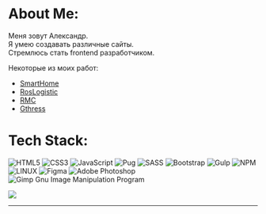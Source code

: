 # About Me:
Меня зовут Александр.  
Я умею создавать различные сайты.  
Стремлюсь стать frontend разработчиком.  

Некоторые из моих работ:  
- [SmartHome](https://alexander-shulginov.github.io/Smart-Home-website/)
- [RosLogistic](https://alexander-shulginov.github.io/RosLogistic-website/)
- [RMC](https://alexander-shulginov.github.io/RMC-website/)
- [Gthress](https://alexander-shulginov.github.io/Gthress-website/)


# Tech Stack:
![HTML5](https://img.shields.io/badge/html5-%23E34F26.svg?style=flat-square&logo=html5&logoColor=white) ![CSS3](https://img.shields.io/badge/css3-%231572B6.svg?style=flat-square&logo=css3&logoColor=white) ![JavaScript](https://img.shields.io/badge/javascript-%23323330.svg?style=flat-square&logo=javascript&logoColor=%23F7DF1E) ![Pug](https://img.shields.io/badge/Pug-FFF?style=flat-square&logo=pug&logoColor=A86454) ![SASS](https://img.shields.io/badge/SASS-hotpink.svg?style=flat-square&logo=SASS&logoColor=white) ![Bootstrap](https://img.shields.io/badge/bootstrap-%23563D7C.svg?style=flat-square&logo=bootstrap&logoColor=white) ![Gulp](https://img.shields.io/badge/GULP-%23CF4647.svg?style=flat-square&logo=gulp&logoColor=white) ![NPM](https://img.shields.io/badge/NPM-%23000000.svg?style=flat-square&logo=npm&logoColor=white) ![LINUX](https://img.shields.io/badge/Linux-FCC624?style=flat-square&logo=linux&logoColor=black) 	![Figma](https://img.shields.io/badge/figma-%23F24E1E.svg?style=flat-square&logo=figma&logoColor=white) ![Adobe Photoshop](https://img.shields.io/badge/adobephotoshop-%2331A8FF.svg?style=flat-square&logo=adobephotoshop&logoColor=white) ![Gimp Gnu Image Manipulation Program](https://img.shields.io/badge/Gimp-657D8B?style=flat-square&logo=gimp&logoColor=FFFFFF)

![](https://github-readme-stats.vercel.app/api/top-langs/?username=Alexander-SJT&theme=dark&hide_border=false&include_all_commits=false&count_private=false&layout=compact)

---

